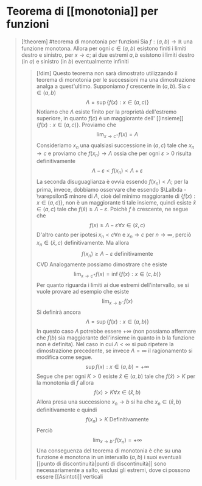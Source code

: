 # Teorema di [[monotonia]] per funzioni
>[!theorem] #teorema di monotonia per funzioni
>Sia $f : (a,b) \to\mathbb R$ una funzione monotona. Allora per ogni $c \in (a,b)$ esistono finiti i limiti destro e sinistro, per $x \to c$; ai due estremi $a ,b$ esistono i limiti destro (in $a$) e sinistro (in $b$) eventualmente infiniti
>
>>[!dim]
>>Questo teorema non sarà dimostrato utilizzando il teorema di monotonia per le successioni ma una dimostrazione analga a quest'ultimo.
>>Supponiamo $f$ crescente in $(a,b)$. Sia $c \in (a,b)$
>>$$\Lambda = \sup\{f(x) : x \in (a,c)\}$$
>>Notiamo che $\Lambda$ esiste finito per la proprietà dell'estremo superiore, in quanto $f(c)$ è un maggiorante dell' [[insieme]] $\{f(x) : x \in (a,c)\}$. Proviamo che
>>$$\lim_{x\to c^-}f(x) = \Lambda$$
>>Consideriamo $x_n$ una qualsiasi successione in $(a,c)$ tale che $x_n\to c$ e proviamo che $f(x_n)\to\Lambda$ ossia che per ogni $\varepsilon > 0$ risulta definitivamente
>>$$\Lambda - \varepsilon < f(x_n) < \Lambda + \varepsilon$$
>>La seconda disuguaglianza è ovvia essendo $f(x_n) < \Lambda$; per la prima, invece, dobbiamo osservare che essendo $\Lalbda - \varepsilon$ minore di $\Lambda$, cioè del minimo maggiorante di $\{f(x) : x \in (a,c)\}$, non è un maggiorante ti tale insieme, quindi esiste $\hat x\in(a,c)$ tale che $f(\hat x) \geq \Lambda - \varepsilon$. Poichè $f$ è crescente, ne segue che
>>$$f(x) \geq \Lambda - \varepsilon \forall x \in (\hat x, c)$$
>>D'altro canto per ipotesi $x_n < c \forall n$ e $x_n \to c$ per $n \to \infty$, perciò $x_n \in (\hat x, c)$ definitivamente.
>>Ma allora
>>$$f(x_n) \geq \Lambda - \varepsilon \text{ definitivamente}$$ CVD
>>Analogamente possiamo dimostrare che esiste
>>$$\lim_{x\to c^+}f(x) = \inf\{f(x):x\in(c,b)\}$$
>>Per quanto riguarda i limiti ai due estremi dell'intervallo, se si vuole provare ad esempio che esiste
>>$$\lim_{x\to b^-}f(x)$$
>>Si definirà ancora
>>$$\Lambda = \sup\{f(x) : x \in (a,b)\}$$
>>In questo caso $\Lambda$ potrebbe essere $+\infty$ (non possiamo affermare che $f(b)$ sia maggiorante dell'insieme in quanto in b la funzione non è definita). Nel caso in cui $\Lambda < \infty$ si può ripetere la dimostrazione precedente, se invece $\Lambda = \infty$ il ragionamento si modifica come segue.
>>$$\sup{f(x) : x \in (a,b)} = +\infty$$
>>Segue che per ogni $K > 0$ esiste $\hat x \in (a,b)$ tale che $f(\hat x) > K$ per la monotonia di $f$ allora
>>$$f(x) > K \forall x \in (\hat x, b)$$
>>Allora presa una successione $x_n \to b$ si ha che $x_n \in (\hat x, b)$ definitivamente e quindi
>>$$f(x_n) > K \text{ Definitivamente}$$
>>Perciò
>>$$\lim_{x\to b^-}f(x_n) = +\infty$$
>>Una conseguenza del teorema di monotonia è che su una funzione è monotona in un intervallo $(a,b)$ i suoi eventuali [[punto di discontinuità|punti di discontinuità]] sono necessariamente a salto, esclusi gli estremi, dove ci possono essere [[Asintoti]] verticali
>
>





